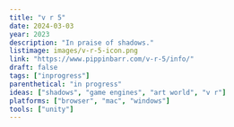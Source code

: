 ```yaml
---
title: "v r 5"
date: 2024-03-03
year: 2023
description: "In praise of shadows."
listimage: images/v-r-5-icon.png
link: "https://www.pippinbarr.com/v-r-5/info/"
draft: false
tags: ["inprogress"]
parenthetical: "in progress"
ideas: ["shadows", "game engines", "art world", "v r"]
platforms: ["browser", "mac", "windows"]
tools: ["unity"]
---
```

